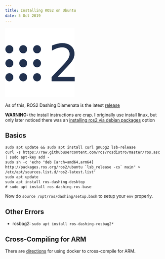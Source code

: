 ```yaml
---
title: Installing ROS2 on Ubuntu
date: 5 Oct 2019
---
```


![](ros2.png)

As of this, ROS2 Dashing Diamenata is the latest [release](https://index.ros.org/doc/ros2/Releases/)

**WARNING:** the install instructions are crap. I originally use install linux, but only later noticed
there was an [installing ros2 via debian packages](https://index.ros.org/doc/ros2/Installation/Dashing/Linux-Install-Debians/#dashing-linux-install-debians-install-ros-2-packages)
option

## Basics

```
sudo apt update && sudo apt install curl gnupg2 lsb-release
curl -s https://raw.githubusercontent.com/ros/rosdistro/master/ros.asc | sudo apt-key add -
sudo sh -c 'echo "deb [arch=amd64,arm64] http://packages.ros.org/ros2/ubuntu `lsb_release -cs` main" > /etc/apt/sources.list.d/ros2-latest.list'
sudo apt update
sudo apt install ros-dashing-desktop
# sudo apt install ros-dashing-ros-base
```

Now do `source /opt/ros/dashing/setup.bash` to setup your `env` properly.

## Other Errors

- rosbag2: `sudo apt install ros-dashing-rosbag2*`

## Cross-Compiling for ARM

There are [directions](https://index.ros.org/doc/ros2/Tutorials/Cross-compilation/) for using
docker to cross-compile for ARM.
